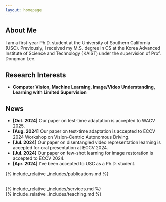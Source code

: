 ```yaml
---
layout: homepage
---
```


## About Me

I am a first-year Ph.D. student at the University of Southern California (USC). Previously, I received my M.S. degree in CS at the Korea Advanced Institute of Science and Technology (KAIST) under the supervision of Prof. Dongman Lee.
<!-- I'm an M.S. candidate at School of Computing, <a href="https://www.kaist.ac.kr/en/">Korea Advanced Institute of Science and Technology (KAIST)</a>, advised by <a href="http://cds.kaist.ac.kr/cdsn/?p=29">Prof. Dongman Lee</a>.  -->
<!-- Previously, I was advised by <a href="https://apl.hongik.ac.kr/professor">Prof. Young Yoon</a> in the Department of Computer Engineering, <a href="https://en.hongik.ac.kr/index.do">Hongik University</a>.  -->

## Research Interests

<!-- - **Computer Vision:** image/video understanding, general purpose vision model
- **Machine Learning:** meta-learning, transfer learning, representation learning -->
- **Computer Vision, Machine Learning, Image/Video Understanding, Learning with Limited Supervision**

## News

- **[Oct. 2024]** Our paper on test-time adaptation is accepted to WACV 2025.
- **[Aug. 2024]** Our paper on test-time adaptation is accepted to ECCV 2024 Workshop on Vision-Centric Autonomous Driving.
- **[Jul. 2024]** Our paper on disentangled video representation learning is accepted for oral presentation at ECCV 2024.
- **[Jul. 2024]** Our paper on few-shot learning for image restoration is accepted to ECCV 2024.
- **[Apr. 2024]** I've been accepted to USC as a Ph.D. student.
<!-- - **[Dec. 2023]** Served as a reviewer for CVPR 2024. -->
<!-- - **[Feb. 2024]** Graduated from KAIST as an M.S. student. -->
<!-- - **[Oct. 2022]** Our paper on video super-resolution is accepted to WACV 2023. -->
<!-- - **[Mar. 2022]** Joined CDSN Lab at KAIST as a M.S. student! -->

{% include_relative _includes/publications.md %}

<!-- <br>
<br> -->
<!-- {% include_relative _includes/preprints.md %} -->

<!-- {% include_relative _includes/projects.md %} -->
<br>
{% include_relative _includes/services.md %}
<br>
{% include_relative _includes/teaching.md %}
